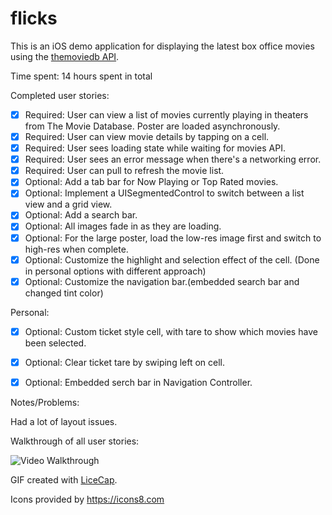 # flicks

This is an iOS demo application for displaying the latest box office movies using the [themoviedb API](https://developers.themoviedb.org/3/getting-started).

Time spent: 14 hours spent in total

Completed user stories:

 * [x] Required: User can view a list of movies currently playing in theaters from The Movie Database. Poster are loaded asynchronously.
 * [x] Required: User can view movie details by tapping on a cell.
 * [x] Required: User sees loading state while waiting for movies API.
 * [x] Required: User sees an error message when there's a networking error.
 * [x] Required: User can pull to refresh the movie list.
 * [x] Optional: Add a tab bar for Now Playing or Top Rated movies.
 * [x] Optional: Implement a UISegmentedControl to switch between a list view and a grid view.
 * [x] Optional: Add a search bar.
 * [x] Optional: All images fade in as they are loading.
 * [x] Optional: For the large poster, load the low-res image first and switch to high-res when complete.
 * [x] Optional: Customize the highlight and selection effect of the cell. (Done in personal options with different approach)
 * [x] Optional: Customize the navigation bar.(embedded search bar and changed tint color)
  
Personal:
 * [x] Optional: Custom ticket style cell, with tare to show which movies have been selected.
 * [x] Optional: Clear ticket tare by swiping left on cell.
 * [x] Optional: Embedded serch bar in Navigation Controller.

 
 
Notes/Problems:

Had a lot of layout issues.

Walkthrough of all user stories:

![Video Walkthrough](anim_rotten_tomatoes.gif)

GIF created with [LiceCap](http://www.cockos.com/licecap/).

Icons provided by https://icons8.com
